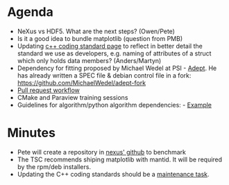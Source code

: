 Agenda
======
* NeXus vs HDF5. What are the next steps? (Owen/Pete)
* Is it a good idea to bundle matplotlib (question from PMB)
* Updating [c++ coding standard page](http://www.mantidproject.org/C%2B%2B_Coding_Standards) to reflect in better detail the standard we use as developers, e.g. naming of attributes of a struct which only holds data members? (Anders/Martyn)
* Dependency for fitting proposed by Michael Wedel at PSI - [Adept](http://www.met.reading.ac.uk/clouds/adept/). He has already written a SPEC file & debian control file in a fork: https://github.com/MichaelWedel/adept-fork
* [Pull request workflow](https://github.com/mantidproject/documents/blob/master/Design/PullRequests.md)
* CMake and Paraview training sessions
* Guidelines for algorithm/python algorithm dependencies: -  [Example](http://trac.mantidproject.org/mantid/ticket/10341)

Minutes
=======
* Pete will create a repository in [nexus' github](https://github.com/nexusformat/) to benchmark
* The TSC recommends shiping matplotlib with mantid. It will be required by the rpm/deb installers.
* Updating the C++ coding standards should be a [maintenance task](https://github.com/mantidproject/documents/blob/master/Project-Management/TechnicalSteeringCommittee/reports/MaintenanceTasks.md).
